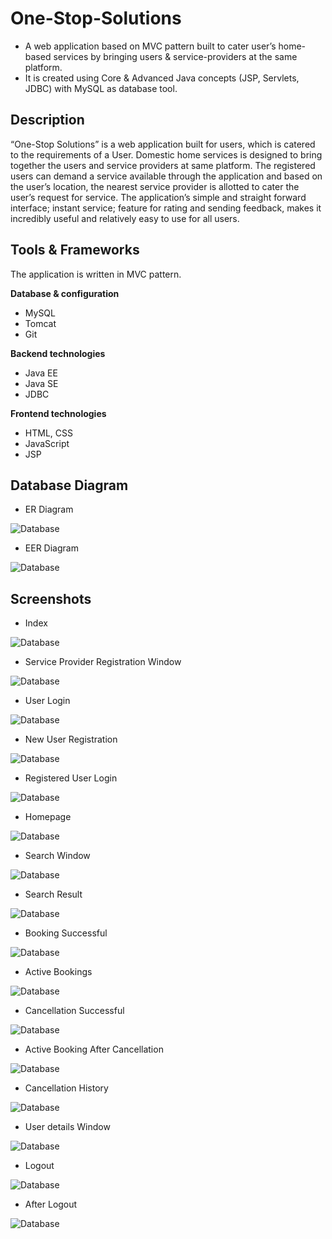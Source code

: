 # One-Stop-Solutions

* A web application based on MVC pattern built to cater user’s home-based
services by bringing users & service-providers at the same platform.
* It is created using Core & Advanced Java concepts (JSP, Servlets, JDBC)
with MySQL as database tool.

## Description

“One-Stop Solutions” is a web application built for users, which is catered to the requirements of a User. Domestic home services is designed to bring together the users and service providers at same platform. The registered users can demand a service available through the application and based on the user’s location, the nearest service provider is allotted to cater the user’s request for service. The application’s simple and straight forward interface; instant service; feature for rating and sending feedback, makes it incredibly useful and relatively easy to use for all users.

## Tools & Frameworks

The application is written in MVC pattern.

**Database & configuration**
* MySQL
* Tomcat
* Git

**Backend technologies**
* Java EE 
* Java SE
* JDBC

**Frontend technologies**
* HTML, CSS
* JavaScript
* JSP

## Database Diagram
  
  * ER Diagram
  
  ![Database](https://github.com/Roshan-Choudhary/One-Stop-Solutions/blob/master/Screenshots/ER%20Diagram.jpg)
  
  * EER Diagram
  
  ![Database](https://github.com/Roshan-Choudhary/One-Stop-Solutions/blob/master/Screenshots/EER%20diagram.JPG)


## Screenshots


  * Index
  
  ![Database](https://github.com/Roshan-Choudhary/One-Stop-Solutions/blob/master/Screenshots/1.Index.png)


  * Service Provider Registration Window
  
  ![Database](https://github.com/Roshan-Choudhary/One-Stop-Solutions/blob/master/Screenshots/2.ServiceProviderRegistration.png)


  * User Login
  
  ![Database](https://github.com/Roshan-Choudhary/One-Stop-Solutions/blob/master/Screenshots/3.UserLogin.png)


  * New User Registration
  
  ![Database](https://github.com/Roshan-Choudhary/One-Stop-Solutions/blob/master/Screenshots/4.UserRegistration.png)


  * Registered User Login
  
  ![Database](https://github.com/Roshan-Choudhary/One-Stop-Solutions/blob/master/Screenshots/5.RegisteredUserLogin.png)


  * Homepage
  
  ![Database](https://github.com/Roshan-Choudhary/One-Stop-Solutions/blob/master/Screenshots/6.HomePage.png)


  * Search Window
  
  ![Database](https://github.com/Roshan-Choudhary/One-Stop-Solutions/blob/master/Screenshots/7.SearchWindow.png)


  * Search Result
  
  ![Database](https://github.com/Roshan-Choudhary/One-Stop-Solutions/blob/master/Screenshots/8.SearchResult.png)


  * Booking Successful
  
  ![Database](https://github.com/Roshan-Choudhary/One-Stop-Solutions/blob/master/Screenshots/9.BookingSuccessful.png)


  * Active Bookings
  
  ![Database](https://github.com/Roshan-Choudhary/One-Stop-Solutions/blob/master/Screenshots/10.ActiveBookings.png)


  * Cancellation Successful
  
  ![Database](https://github.com/Roshan-Choudhary/One-Stop-Solutions/blob/master/Screenshots/12.ActiveBookinAfterCancellation.png)


  * Active Booking After Cancellation
  
  ![Database](https://github.com/Roshan-Choudhary/One-Stop-Solutions/blob/master/Screenshots/12.ActiveBookinAfterCancellation.png)


  * Cancellation History
  
  ![Database](https://github.com/Roshan-Choudhary/One-Stop-Solutions/blob/master/Screenshots/13.CancellationHistory.png)


  * User details Window
  
  ![Database](https://github.com/Roshan-Choudhary/One-Stop-Solutions/blob/master/Screenshots/14.UserDetailsWindow.png)

  * Logout
  
  ![Database](https://github.com/Roshan-Choudhary/One-Stop-Solutions/blob/master/Screenshots/15.LogOut.png)
  
  * After Logout
  
  ![Database](https://github.com/Roshan-Choudhary/One-Stop-Solutions/blob/master/Screenshots/16.AfterLogout.png)
